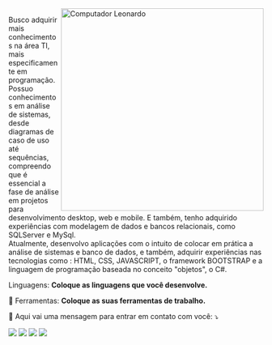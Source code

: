 <html>
  <head>
    <link rel="stylesheet" href="https://cdn.jsdelivr.net/gh/devicons/devicon@v2.14.0/devicon.min.css">
  </head>
  <body>
    

<img src="https://grupodata.com.br/wp-content/uploads/2020/06/GD_dev-sistemas.png" min-width="400px" max-width="400px" width="400px" align="right" alt="Computador Leonardo">



<p align="left"> 
Busco adquirir mais conhecimentos na área TI, mais especificamente em programação. Possuo conhecimentos em análise de sistemas, desde diagramas de caso de uso até sequências, compreendo que é essencial a fase de análise em projetos para desenvolvimento desktop, web e mobile. E também, tenho adquirido experiências com modelagem de dados e bancos relacionais, como SQLServer e MySql.<br/>
 Atualmente, desenvolvo aplicações com o intuito de colocar em prática a análise de sistemas e banco de dados, e também, adquirir experiências nas tecnologias como : HTML, CSS, JAVASCRIPT, o framework BOOTSTRAP e a linguagem de programação baseada no conceito "objetos", o C#.
</p>

 
<p align="left">
  Linguagens: <strong>Coloque as linguagens que você desenvolve.</strong>
</p>

<p align="left">
  💼 Ferramentas: <strong>Coloque as suas ferramentas de trabalho.</strong>
</p>

<p align="left">
  💌 Aqui vai uma mensagem para entrar em contato com você: ⤵️
</p>

<p align="left">
 

  <a href="https://www.linkedin.com/in/leonardo-camiloo/" alt="Linkedin">
  <img src="https://img.shields.io/badge/-Linkedin-0e76a8?style=flat-square&logo=Linkedin&logoColor=white&link=LINK-DO-SEU-LINKEDIN" /></a>

  <a href="http://encurtador.com.br/qADHR" alt="WhatsApp">
  <img src="https://img.shields.io/badge/-WhatsApp-25d366?style=flat-square&labelColor=25d366&logo=whatsapp&logoColor=white&link=API-DO-SEU-WHATSAPP"/></a>

  <a href="https://www.facebook.com/leonardo.camilo.370/" alt="Facebook">
  <img src="https://img.shields.io/badge/-Facebook-3b5998?style=flat-square&labelColor=3b5998&logo=facebook&logoColor=white&link=LINK-DO-SEU-FACEBOOK"/></a>

  <a href="https://www.instagram.com/camiloo_leo/" alt="Instagram">
  <img src="https://img.shields.io/badge/-Instagram-DF0174?style=flat-square&labelColor=DF0174&logo=instagram&logoColor=white&link=LINK-DO-SEU-INSTAGRAM"/></a>
</p>  

  </body>
  
  </html>



